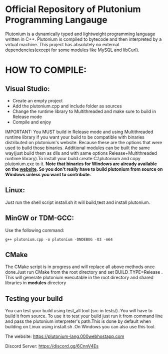 # Official Repository of Plutonium Programming Langauge

Plutonium is a dynamically typed and lightweight programming language written in C++. Plutonium is compiled to bytecode and then interpreted by a virtual machine. This project has absolutely no external dependencies(except for some modules like MySQL and libCurl).

# HOW TO COMPILE:
## Visual Studio:
    
- Create an empty project
- Add the plutonium.cpp and include folder as sources
- Change the runtime library to Multithreaded and make sure to build in Release mode
- Compile and enjoy

IMPORTANT: You MUST build in Release mode and using Multithreaded runtime library if you want your build to be compatible with
binaries distributed on plutonium's website. Because these are the options that were used to build those binaries.
Additional modules can be built the same way(just build them as dlls and with same options Release+Multithreaded runtime library).To install your build create C:\plutonium and copy plutonium.exe to it. **Note that binaries for Windows are already available on the [website](https://plutonium-lang.000webhostapp.com). So you don't really have to build plutonium from source on Windows unless you want to contribute.**
    
## Linux:
Just run the shell script install.sh it will build,test and install plutonium. 
   
## MinGW or TDM-GCC:
Use the following command:
   
```g++ plutonium.cpp -o plutonium -DNDEBUG -O3 -m64```

## CMake

  The CMake script is in progress and will replace  all above methods once done.Just run CMake from the root directory and set BUILD_TYPE=Release . This will generate plutonium executable in the root directory and shared libraries in **modules** directory
  
## Testing your build

You can test your build using test_all tool (src in tests/) .You will have to build it from source. To use it to test your build just run it from command line and pass the plutonium interpreter's path.This is done by default when building on Linux using install.sh .On Windows you can also use this tool.

The website: https://plutonium-lang.000webhostapp.com

Discord Server: https://discord.gg/6CnnV4Es
